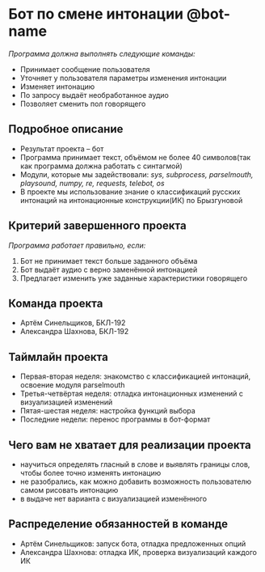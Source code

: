 # Бот по смене интонации @bot-name
_Программа должна выполнять следующие команды:_
- Принимает сообщение пользователя
- Уточняет у пользователя параметры изменения интонации
- Изменяет интонацию 
- По запросу выдаёт необработанное аудио
- Позволяет сменить пол говорящего

## Подробное описание
- Результат проекта – бот
- Программа принимает текст, объёмом не более 40 символов(так как программа должна работать с синтагмой)
- Модули, которые мы задействовали: _sys, subprocess, parselmouth, playsound, numpy, re, requests, telebot, os_
- В проекте мы использование знание о классификаций русских интонаций на интонационные конструкции(ИК) по Брызгуновой
## Критерий завершенного проекта 
_Программа работает правильно, если:_

1. Бот не принимает текст больше заданного объёма
2. Бот выдаёт аудио с верно заменённой интонацией
3. Предлагает изменить уже заданные характеристики говорящего

## Команда проекта

- Артём Синельщиков, БКЛ-192
- Александра Шахнова, БКЛ-192

## Таймлайн проекта

- Первая-вторая неделя: знакомство с классификацией интонаций, освоение модуля parselmouth
- Третья-четвёртая неделя: отладка интонационных изменений с визуализацией изменений
- Пятая-шестая неделя: настройка функций выбора
- Последние недели: перенос программы в бот-формат

## Чего вам не хватает для реализации проекта

- научиться определять гласный в слове и выявлять границы слов, чтобы более точно изменять интонацию
- не разобрались, как можно добавить возможность пользователю самом рисовать интонацию
- в выдаче нет варианта с визуализацией изменённого 

## Распределение обязанностей в команде

- Артём Синельщиков: запуск бота, отладка предложенных опций
- Александра Шахнова: отладка ИК, проверка визуализаций каждого ИК
